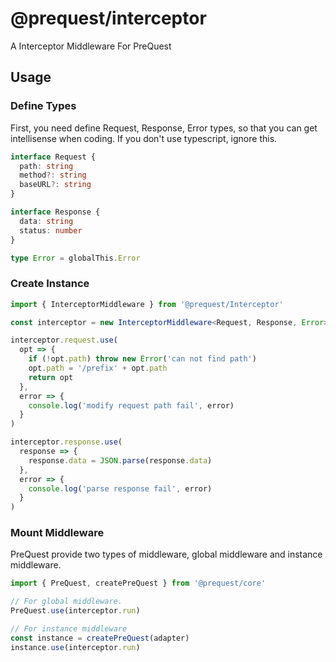 # @prequest/interceptor

A Interceptor Middleware For PreQuest

## Usage

### Define Types

First, you need define Request, Response, Error types, so that you can get intellisense when coding. If you don't use typescript, ignore this.

```ts
interface Request {
  path: string
  method?: string
  baseURL?: string
}

interface Response {
  data: string
  status: number
}

type Error = globalThis.Error
```

### Create Instance

```ts
import { InterceptorMiddleware } from '@prequest/Interceptor'

const interceptor = new InterceptorMiddleware<Request, Response, Error>()

interceptor.request.use(
  opt => {
    if (!opt.path) throw new Error('can not find path')
    opt.path = '/prefix' + opt.path
    return opt
  },
  error => {
    console.log('modify request path fail', error)
  }
)

interceptor.response.use(
  response => {
    response.data = JSON.parse(response.data)
  },
  error => {
    console.log('parse response fail', error)
  }
)
```

### Mount Middleware

PreQuest provide two types of middleware, global middleware and instance middleware.

```ts
import { PreQuest, createPreQuest } from '@prequest/core'

// For global middleware.
PreQuest.use(interceptor.run)

// For instance middleware
const instance = createPreQuest(adapter)
instance.use(interceptor.run)
```
